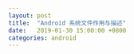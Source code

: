 ```yaml
---
layout: post
title:  "Android 系统文件作用与描述"
date:   2019-01-30 15:00:00 +0800
categories: android
---
```

